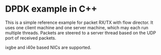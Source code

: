 DPDK example in C++
===================

This is a simple reference example for packet RX/TX with flow director. It uses
one client machine and one server machine, which may each run multiple threads.
Packets are steered to a server thread based on the UDP port of received packets.

ixgbe and i40e based NICs are supported.
